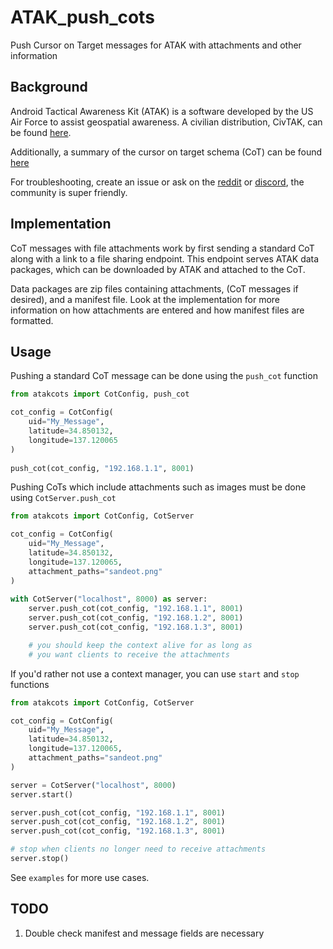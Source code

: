 # ATAK_push_cots
Push Cursor on Target messages for ATAK with attachments and other information

## Background ##
Android Tactical Awareness Kit (ATAK) is a software developed by the US Air Force
to assist geospatial awareness. A civilian distribution, CivTAK, can be found
[here](https://github.com/deptofdefense/AndroidTacticalAssaultKit-CIV).

Additionally, a summary of the cursor on target schema (CoT) can be found [here](https://www.mitre.org/sites/default/files/pdf/09_4937.pdf)

For troubleshooting, create an issue or ask on the [reddit](https://www.reddit.com/r/ATAK/wiki/index) or [discord](https://discord.com/invite/xTdEcpc), the community
is super friendly.


## Implementation ##
CoT messages with file attachments work by first sending a standard CoT along with
a link to a file sharing endpoint. This endpoint serves ATAK data packages, which
can be downloaded by ATAK and attached to the CoT.

Data packages are zip files containing attachments, (CoT messages if desired),
and a manifest file. Look at the implementation for more information on how
attachments are entered and how manifest files are formatted.


## Usage ##
Pushing a standard CoT message can be done using the `push_cot` function
```python
from atakcots import CotConfig, push_cot

cot_config = CotConfig(
    uid="My_Message",
    latitude=34.850132,
    longitude=137.120065
)
    
push_cot(cot_config, "192.168.1.1", 8001)
```

Pushing CoTs which include attachments such as images must be done using `CotServer.push_cot`
```python
from atakcots import CotConfig, CotServer

cot_config = CotConfig(
    uid="My_Message",
    latitude=34.850132,
    longitude=137.120065,
    attachment_paths="sandeot.png"
)
    
with CotServer("localhost", 8000) as server:
    server.push_cot(cot_config, "192.168.1.1", 8001)
    server.push_cot(cot_config, "192.168.1.2", 8001)
    server.push_cot(cot_config, "192.168.1.3", 8001)

    # you should keep the context alive for as long as
    # you want clients to receive the attachments
```

If you'd rather not use a context manager, you can use `start` and `stop` functions
```python
from atakcots import CotConfig, CotServer

cot_config = CotConfig(
    uid="My_Message",
    latitude=34.850132,
    longitude=137.120065,
    attachment_paths="sandeot.png"
)

server = CotServer("localhost", 8000)
server.start()

server.push_cot(cot_config, "192.168.1.1", 8001)
server.push_cot(cot_config, "192.168.1.2", 8001)
server.push_cot(cot_config, "192.168.1.3", 8001)

# stop when clients no longer need to receive attachments
server.stop()
```

See `examples` for more use cases.


## TODO ##
1. Double check manifest and message fields are necessary
